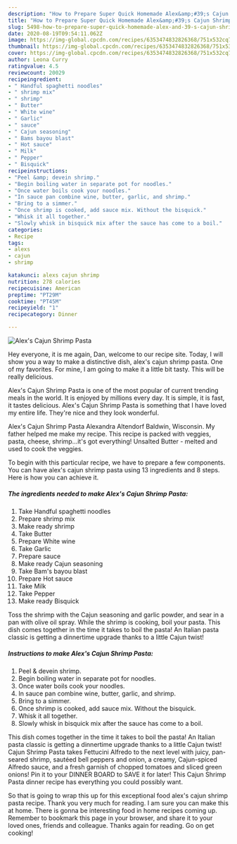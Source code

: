 ```yaml
---
description: "How to Prepare Super Quick Homemade Alex&amp;#39;s Cajun Shrimp Pasta"
title: "How to Prepare Super Quick Homemade Alex&amp;#39;s Cajun Shrimp Pasta"
slug: 5498-how-to-prepare-super-quick-homemade-alex-and-39-s-cajun-shrimp-pasta
date: 2020-08-19T09:54:11.062Z
image: https://img-global.cpcdn.com/recipes/6353474832826368/751x532cq70/alexs-cajun-shrimp-pasta-recipe-main-photo.jpg
thumbnail: https://img-global.cpcdn.com/recipes/6353474832826368/751x532cq70/alexs-cajun-shrimp-pasta-recipe-main-photo.jpg
cover: https://img-global.cpcdn.com/recipes/6353474832826368/751x532cq70/alexs-cajun-shrimp-pasta-recipe-main-photo.jpg
author: Leona Curry
ratingvalue: 4.5
reviewcount: 20029
recipeingredient:
- " Handful spaghetti noodles"
- " shrimp mix"
- " shrimp"
- " Butter"
- " White wine"
- " Garlic"
- " sauce"
- " Cajun seasoning"
- " Bams bayou blast"
- " Hot sauce"
- " Milk"
- " Pepper"
- " Bisquick"
recipeinstructions:
- "Peel &amp; devein shrimp."
- "Begin boiling water in separate pot for noodles."
- "Once water boils cook your noodles."
- "In sauce pan combine wine, butter, garlic, and shrimp."
- "Bring to a simmer."
- "Once shrimp is cooked, add sauce mix. Without the bisquick."
- "Whisk it all together."
- "Slowly whisk in bisquick mix after the sauce has come to a boil."
categories:
- Recipe
tags:
- alexs
- cajun
- shrimp

katakunci: alexs cajun shrimp 
nutrition: 278 calories
recipecuisine: American
preptime: "PT29M"
cooktime: "PT45M"
recipeyield: "1"
recipecategory: Dinner

---
```



![Alex&#39;s Cajun Shrimp Pasta](https://img-global.cpcdn.com/recipes/6353474832826368/751x532cq70/alexs-cajun-shrimp-pasta-recipe-main-photo.jpg)

Hey everyone, it is me again, Dan, welcome to our recipe site. Today, I will show you a way to make a distinctive dish, alex&#39;s cajun shrimp pasta. One of my favorites. For mine, I am going to make it a little bit tasty. This will be really delicious.

Alex&#39;s Cajun Shrimp Pasta is one of the most popular of current trending meals in the world. It is enjoyed by millions every day. It is simple, it is fast, it tastes delicious. Alex&#39;s Cajun Shrimp Pasta is something that I have loved my entire life. They're nice and they look wonderful.

Alex&#39;s Cajun Shrimp Pasta Alexandra Altendorf Baldwin, Wisconsin. My father helped me make my recipe. This recipe is packed with veggies, pasta, cheese, shrimp…it&#39;s got everything! Unsalted Butter - melted and used to cook the veggies.


To begin with this particular recipe, we have to prepare a few components. You can have alex&#39;s cajun shrimp pasta using 13 ingredients and 8 steps. Here is how you can achieve it.

<!--inarticleads1-->

##### The ingredients needed to make Alex&#39;s Cajun Shrimp Pasta:

1. Take  Handful spaghetti noodles
1. Prepare  shrimp mix
1. Make ready  shrimp
1. Take  Butter
1. Prepare  White wine
1. Take  Garlic
1. Prepare  sauce
1. Make ready  Cajun seasoning
1. Take  Bam&#39;s bayou blast
1. Prepare  Hot sauce
1. Take  Milk
1. Take  Pepper
1. Make ready  Bisquick


Toss the shrimp with the Cajun seasoning and garlic powder, and sear in a pan with olive oil spray. While the shrimp is cooking, boil your pasta. This dish comes together in the time it takes to boil the pasta! An Italian pasta classic is getting a dinnertime upgrade thanks to a little Cajun twist! 

<!--inarticleads2-->

##### Instructions to make Alex&#39;s Cajun Shrimp Pasta:

1. Peel &amp; devein shrimp.
1. Begin boiling water in separate pot for noodles.
1. Once water boils cook your noodles.
1. In sauce pan combine wine, butter, garlic, and shrimp.
1. Bring to a simmer.
1. Once shrimp is cooked, add sauce mix. Without the bisquick.
1. Whisk it all together.
1. Slowly whisk in bisquick mix after the sauce has come to a boil.


This dish comes together in the time it takes to boil the pasta! An Italian pasta classic is getting a dinnertime upgrade thanks to a little Cajun twist! Cajun Shrimp Pasta takes Fettucini Alfredo to the next level with juicy, pan-seared shrimp, sautéed bell peppers and onion, a creamy, Cajun-spiced Alfredo sauce, and a fresh garnish of chopped tomatoes and sliced green onions! Pin it to your DINNER BOARD to SAVE it for later! This Cajun Shrimp Pasta dinner recipe has everything you could possibly want. 

So that is going to wrap this up for this exceptional food alex&#39;s cajun shrimp pasta recipe. Thank you very much for reading. I am sure you can make this at home. There is gonna be interesting food in home recipes coming up. Remember to bookmark this page in your browser, and share it to your loved ones, friends and colleague. Thanks again for reading. Go on get cooking!
